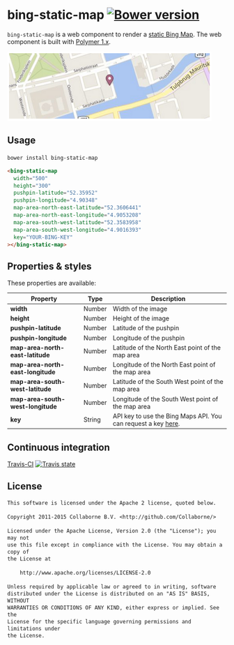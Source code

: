 bing-static-map [![Bower version](https://badge.fury.io/bo/bing-static-map.svg)](http://badge.fury.io/bo/bing-static-map)
=========

`bing-static-map` is a web component to render a [static Bing Map](http://msdn.microsoft.com/en-us/library/ff701724.aspx). The web component is built with [Polymer 1.x](https://www.polymer-project.org).

![Screenshot](/doc/screenshot.png "Screenshot")


## Usage

`bower install bing-static-map`

```html
<bing-static-map
  width="500"
  height="300"
  pushpin-latitude="52.35952"
  pushpin-longitude="4.90348"
  map-area-north-east-latitude="52.3606441"
  map-area-north-east-longitude="4.9053208"
  map-area-south-west-latitude="52.3583958"
  map-area-south-west-longitude="4.9016393"
  key="YOUR-BING-KEY"
></bing-static-map>
```


## Properties & styles

These properties are available:

Property                          | Type    | Description
--------------------------------- | ------- | ----------------------------
**width**                         | Number  | Width of the image
**height**                        | Number  | Height of the image
**pushpin-latitude**              | Number  | Latitude of the pushpin
**pushpin-longitude**             | Number  | Longitude of the pushpin
**map-area-north-east-latitude**  | Number  | Latitude of the North East point of the map area
**map-area-north-east-longitude** | Number  | Longitude of the North East point of the map area
**map-area-south-west-latitude**  | Number  | Latitude of the South West point of the map area
**map-area-south-west-longitude** | Number  | Longitude of the South West point of the map area
**key**                           | String  | API key to use the Bing Maps API. You can request a key [here](https://msdn.microsoft.com/en-us/library/ff428642.aspx).


## Continuous integration

[Travis-CI](https://travis-ci.org/Collaborne/bing-static-map) [![Travis state](https://travis-ci.org/Collaborne/bing-static-map.svg?branch=master)](https://travis-ci.org/Collaborne/bing-static-map)


## License

    This software is licensed under the Apache 2 license, quoted below.

    Copyright 2011-2015 Collaborne B.V. <http://github.com/Collaborne/>

    Licensed under the Apache License, Version 2.0 (the "License"); you may not
    use this file except in compliance with the License. You may obtain a copy of
    the License at

        http://www.apache.org/licenses/LICENSE-2.0

    Unless required by applicable law or agreed to in writing, software
    distributed under the License is distributed on an "AS IS" BASIS, WITHOUT
    WARRANTIES OR CONDITIONS OF ANY KIND, either express or implied. See the
    License for the specific language governing permissions and limitations under
    the License.
    